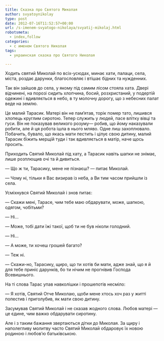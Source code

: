 ```yaml
---
title: Сказка про Святого Миколая
author: svyatoynikolay
type: post
date: 2012-07-16T11:52:57+00:00
url: /s-imenem-svyatogo-nikolaya/svyatij-mikolaj.html
robotsmeta:
  - index,follow
categories:
  - с именем Святого Николая
tags:
  - украинская сказка про Святого Николая

---
```

Ходить святий Миколай по всіх-усюдах, минає хати, палаци, села, міста, роздає дарунки, благословляє і втішає бідних та нужденних.<!--more-->

Так він зайшов до села, у якому під самим лісом стояла хата. Двері відчинені, на порозі сидить хлопчина, босий, розхристаний, у подертій одежині і вдивляється в небо, в ту молочну дорогу, що з небесних палат веде на землю.

Це малий Тарасик. Матері він не пам&#8217;ятав, торік помер тато, лишився хлопець круглим сиротою. Тепер служить у людей, пасе влітку вівці та гуси. Він не показував великого розуму— робив, що йому наказували робити, але й ця робота ішла в нього мляво. Одне лиш захоплювало. Побачить, бувало, що якась мати пестить і цілує свою дитину, малий Тарасик біжить мерщій туди і так вдивляється в матір, наче щось просить.

Приходить Святий Миколай під хату, а Тарасик навіть шапки не знімає, лише розплющив очі та й дивиться.
  
— Що ж ти, Тарасику, мене не пізнаєш? — питає Миколай.

— Чому ні, тільки я Вас визирав із неба, а Ви тим часом прийшли із села.

Усміхнувся Святий Миколай і знов питає:
  
— Скажи мені, Тарасе, чим тебе маю обдарувати, може, шапкою, одягом, чобітьми?
  
— Ні&#8230;
  
— Може, тобі дати їжі такої, щоб ти не був ніколи голодний.
  
— Ні&#8230;
  
— А може, ти хочеш грошей багато?
  
— Теж ні.
  
— Скажи-но, Тарасику, щиро, що ти хотів би мати, адже знай, що я й для тебе приніс дарунків, бо ти нічим не прогнівив Господа Всевишнього.

На ті слова Тарас упав навколішки і прошепотів несміло:
  
— Я хотів, Святий Отче Миколаю, щоби мене хтось хоч раз у житті попестив і приголубив, як мати свою дитину.

Засумував Святий Миколай і не сказав жодного слова. Любов матері — це єдине, чим важко обдарувати сиротину.

Але і з таким бажання звертаються дітки до Миколая. За щиру і наполегливу молитву часто Святий Миколай обдаровує їх новою родиною і любов&#8217;ю батьківською.